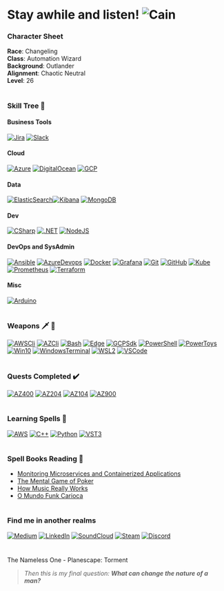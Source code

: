 # Stay awhile and listen! ![Cain](https://strepo.blob.core.windows.net/github/cain.gif)

### Character Sheet
**Race**: Changeling <br>
**Class**: Automation Wizard <br>
**Background**: Outlander <br>
**Alignment**: Chaotic Neutral <br>
**Level**: 26
#

### Skill Tree 🌲
#### Business Tools
[![Jira](https://strepo.blob.core.windows.net/github/jira.png)](https://www.atlassian.com/software/jira "Jira")
[![Slack](https://strepo.blob.core.windows.net/github/slack.png)](https://slack.com/ "Slack")

#### Cloud
[![Azure](https://strepo.blob.core.windows.net/github/azure.png)](https://azure.microsoft.com/ "Microsoft Azure")
[![DigitalOcean](https://strepo.blob.core.windows.net/github/digitalocean.png)](https://www.digitalocean.com/ "Digital Ocean")
[![GCP](https://strepo.blob.core.windows.net/github/gcp.png)](https://cloud.google.com/ "Google Cloud Plataform")

#### Data
[![ElasticSearch](https://strepo.blob.core.windows.net/github/elasticsearch.png)![Kibana](https://strepo.blob.core.windows.net/github/kibana.png)](https://www.elastic.co/elastic-stack "Elastic Stack")
[![MongoDB](https://strepo.blob.core.windows.net/github/mongodb.png)](https://www.mongodb.com/ "MongoDB")

#### Dev
[![CSharp](https://strepo.blob.core.windows.net/github/csharp.png)](https://docs.microsoft.com/en-us/dotnet/csharp/ "C#")
[![.NET](https://strepo.blob.core.windows.net/github/dotnet1.png)](https://dotnet.microsoft.com/ ".NET")
[![NodeJS](https://strepo.blob.core.windows.net/github/nodejs.png)](https://nodejs.org/ "NodeJS")

#### DevOps and SysAdmin
[![Ansible](https://strepo.blob.core.windows.net/github/ansible.png)](https://www.ansible.com/ "Ansible")
[![AzureDevops](https://strepo.blob.core.windows.net/github/azuredevops.png)](https://azure.microsoft.com/services/devops/ "Azure Devops")
[![Docker](https://strepo.blob.core.windows.net/github/docker.png)](https://www.docker.com/ "Docker")
[![Grafana](https://strepo.blob.core.windows.net/github/grafana.png)](https://grafana.com/ "Grafana")
[![Git](https://strepo.blob.core.windows.net/github/git.png)](https://git-scm.com/ "Git")
[![GitHub](https://strepo.blob.core.windows.net/github/github.png)](https://github.com/ "GitHub")
[![Kube](https://strepo.blob.core.windows.net/github/kube.png)](https://kubernetes.io/ "Kubernetes")
[![Prometheus](https://strepo.blob.core.windows.net/github/prometheus.png)](https://prometheus.io/ "Prometheus")
[![Terraform](https://strepo.blob.core.windows.net/github/terraform_32.png)](https://www.terraform.io/ "Terraform")

#### Misc
[![Arduino](https://strepo.blob.core.windows.net/github/arduino.png)](https://www.arduino.cc/ "Arduino")
#
### Weapons :dagger: :bow_and_arrow:
[![AWSCli](https://strepo.blob.core.windows.net/github/aws.png)](https://aws.amazon.com/cli/ "AWS CLI")
[![AZCli](https://strepo.blob.core.windows.net/github/azure.png)](https://docs.microsoft.com/en-us/cli/azure/install-azure-cli "Azure CLI")
[![Bash](https://strepo.blob.core.windows.net/github/bash.png)](https://www.gnu.org/software/bash/ "Bash")
[![Edge](https://strepo.blob.core.windows.net/github/edge.png)](https://www.microsoft.com/edge "Edge")
[![GCPSdk](https://strepo.blob.core.windows.net/github/gcp.png)](https://cloud.google.com/sdk/docs/install "Google Cloud SDK")
[![PowerShell](https://strepo.blob.core.windows.net/github/pwsh.png)](https://github.com/PowerShell/PowerShell "PowerShell Core")
[![PowerToys](https://strepo.blob.core.windows.net/github/powertoys.png)](https://github.com/microsoft/PowerToys "PowerToys")
[![Win10](https://strepo.blob.core.windows.net/github/win10.png)](https://www.microsoft.com/windows/ "Windows 10")
[![WindowsTerminal](https://strepo.blob.core.windows.net/github/wt.png)](https://github.com/microsoft/terminal "Windows Terminal")
[![WSL2](https://strepo.blob.core.windows.net/github/ubuntu.png)](https://www.terraform.io/ "Ubuntu WSL2")
[![VSCode](https://strepo.blob.core.windows.net/github/vscode.png)](https://code.visualstudio.com/ "Visual Studio Code")
#
### Quests Completed :heavy_check_mark:	
[![AZ400](https://strepo.blob.core.windows.net/github/az400_60.png)](https://www.youracclaim.com/badges/fa07fc2b-ca74-42fe-86ca-7c990b164e5a/public_url "DevOps Engineer Expert")
[![AZ204](https://strepo.blob.core.windows.net/github/az204_60.png)](https://www.youracclaim.com/badges/5c6b12c2-2f39-45e5-a36b-f24dead4f560/public_url "Azure Developer Associate")
[![AZ104](https://strepo.blob.core.windows.net/github/az104_60.png)](https://www.youracclaim.com/badges/fbedc559-dd6e-41b2-ab04-56e2bb6ac855/public_url "Azure Administrator Associate")
[![AZ900](https://strepo.blob.core.windows.net/github/az900_60.png)](https://www.youracclaim.com/badges/b6b40f74-2984-440e-8685-65835ca2c8f1/public_url "Azure Fundamentals")
#
### Learning Spells :scroll:
[![AWS](https://strepo.blob.core.windows.net/github/aws.png)](https://aws.amazon.com/ "AWS")
[![C++](https://strepo.blob.core.windows.net/github/cpp.png)](https://isocpp.org/ "C++")
[![Python](https://strepo.blob.core.windows.net/github/python.png)](https://www.python.org/ "Python")
[![VST3](https://strepo.blob.core.windows.net/github/vst3.png)](https://steinbergmedia.github.io/vst3_doc/vstsdk/index.html "VST3")
#
### Spell Books Reading 📖
 * [Monitoring Microservices and Containerized Applications](https://www.amazon.com.br/Monitoring-Microservices-Containerized-Applications-Configuration-ebook/dp/B08KHRGGK1/ref=sr_1_1?__mk_pt_BR=%C3%85M%C3%85%C5%BD%C3%95%C3%91&dchild=1&keywords=monitoring+microservices&qid=1610265267&sr=8-1)
 * [The Mental Game of Poker](https://www.amazon.com.br/Mental-Game-Poker-Strategies-Confidence/dp/0615436137/ref=sr_1_1?__mk_pt_BR=%C3%85M%C3%85%C5%BD%C3%95%C3%91&dchild=1&keywords=the+mental+game+of+poker&qid=1610265081&sr=8-1)
  * [How Music Really Works](https://www.howmusicreallyworks.com/)
 * [O Mundo Funk Carioca](https://www.amazon.com.br/mundo-funk-carioca-Antropologia-social-ebook/dp/B00JIWCPTU/ref=sr_1_1?__mk_pt_BR=%C3%85M%C3%85%C5%BD%C3%95%C3%91&dchild=1&keywords=o+mundo+funk+carioca&qid=1610265209&sr=8-1)
#
### Find me in another realms
[![Medium](https://strepo.blob.core.windows.net/github/medium.png)](https://medium.com/@laversari "Medium")
[![LinkedIn](https://strepo.blob.core.windows.net/github/linkedin.png)](https://www.linkedin.com/in/laversari/ "LinkedIn")
[![SoundCloud](https://strepo.blob.core.windows.net/github/soundcloud1.png)](https://soundcloud.com/laversari "SoundCloud")
[![Steam](https://strepo.blob.core.windows.net/github/steam.png)](https://steamcommunity.com/id/laversari "Steam")
[![Discord](https://strepo.blob.core.windows.net/github/discord1.png)](https://discordapp.com/users/121978780364308481 "Discord")


#
The Nameless One - Planescape: Torment
> _Then this is my final question: **What can change the nature of a man?**_
